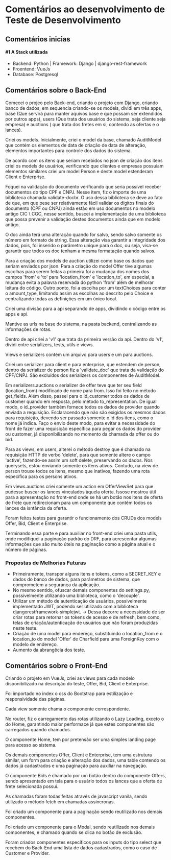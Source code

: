 # Comentários ao desenvolvimento de Teste de Desenvolvimento

## Comentários inicias

#### #1 A Stack utilizada
* Backend: Python | Framework: Django | django-rest-framework
* Froentend: VueJs
* Database: Postgresql

## Comentários sobre o Back-End

Comecei o projeo pelo Back-end, criando o projeto com Django, criando banco de dados, em sequencia criando-se os models, dividi em três apps, base (Que servirá para manter aquivos base e que possam ser extendidos por outros apps), users (Que trata dos usuários do sistema, seja cliente seja empresa) e auctions ( que trata dos fretes em si, contendo as ofertas e o lances).

Criei os models. Inicialmente, criei o model da base, chamado AuditModel que contém os elementos de data de criação de data de alteração, elementos importantes para controle dos dados do sistema.

De acordo com os itens que seriam recebidos no json de criação dos itens criei os models de usuários, verificando que clientes e empresas possuiam elementos similares criei um model Person e deste model estenderam Client e Enterprise. 

Foquei na validação do documento verificando que seria possível receber documentos do tipo CPF e CNPJ. Nesse item, fiz o importe de uma biblioteca chamada validate-docbr. O uso dessa biblioteca se deve ao fato de que, em que pese ser relativamente fácil validar os dígitos finais do documento (CPF ou CNPJ) ainda estão em uso documentos no modelo antigo CIC \ CGC, nesse sentido, buscei a implementação de uma biblioteca que possa prevenir a validação destes documentos ainda que em modelo antigo.

O doc ainda terá uma alteração quando for salvo, sendo salvo somente os número em formato de string. Essa alteração visa garantir a integridade dos dados, pois, foi inserido o parâmetro unique para o doc, ou seja, visa-se garantir que todos os doc tenham a mesma formatação quando salvos. 

Para a criação dos models de auction utilizei como base os dados que seriam enviados por json. Para a criação do model Offer tive algumas escolhas para serem feitas a primeira foi a mudança dos nomes dos campos 'from' e 'to' para 'location_from' e 'location_to', em especial, a mudança evita a palavra reservada do python 'from' além de melhorar leitura do código. Outro ponto, foi a escolha por um textChoices para conter o amount_type, limitando assim as escolhas ao descrito pelo Choice e centralizando todas as definições em um único local. 

Criei uma divisão para a api separando de apps, dividindo o código entre os apps e api. 

Mantive as urls na base do sistema, na pasta backend, centralizando as informações de rotas. 

Dentro de api criei a 'v1' que trata da primeira versão da api. Dentro do 'v1', dividi entre serializers, tests, utils e views. 

Views e serializers contém um arquivo para users e um para auctions. 

Criei um serializer para client e para enterprise, que estendem de person, dentro da serializer de person fiz a 'validate_doc' que trata da validação do CPF/CNPJ. São excluídos dos serializers os componentes de AuditModel. 

Em serializers.auctions o serializer de offer teve que ter seu field (location_from) modificado de nome para from. Isso foi feito no método get_fields. Além disso, passei para o id_customer todos os dados de customer quando em resposta, pelo método to_representation. De igual modo, o id_provider também fornece todos os dados de provider quando enviada a requisição. Esclaracendo que não são exigidos os mesmos dados para requisição, devendo ser passado somente o id dos itens, como o nome já indica. Faço o envio deste modo, para evitar a necessidade do front de fazer uma requisição específica para pegar os dados do provider ou customer, já disponibilizando no momento da chamada da offer ou do bid. 

Para as views, em users, alterei o método destroy que é chamado na requisição HTTP de verbo 'delete', para que somente altere o campo 'active', fazendo-se assim um soft delete, preservando os dados. Nos querysets, estou enviando somente os itens ativos. Contudo, na view de person trouxe todos os itens, mesmo que inativos, fazendo uma rota específica para os persons ativos. 

Em views.auctions criei somente um action em OfferViewSet para que pudesse buscar os lances vinculados àquela oferta. Issose mostrou útil para a apresentação no front-end onde se há um botão nos itens de oferta de frete que redirecionam para um componente que contém todos os lances da isntância da oferta.

Foram feitos testes para garantir o funcionamento dos CRUDs dos models Offer, Bid, Client e Enterprise.

Terminando essa parte e para auxiliar no front-end criei uma pasta utils, onde modifiquei a paginação padrão do DRF, para acrescentar algumas informações que são muito úteis na paginação como a página atual e o número de páginas.



### Propostas de Melhorias Futuras

* Primeiramente, transpor alguns itens e tokens, como a SECRET_KEY e dados do banco de dados, para parâmetros de sistema,  que comprometem a segurança da aplicação.
* No mesmo sentido, ofuscar demais componentes do settings.py, possivelmente utilizando uma biblioteca, como o 'decouple'.
* Utilizar um método de autenticação de usuários, possivelmente implementado JWT, podendo ser utilizado com a biblioteca djangorestframework-simplejwt.
-> Dessa decorre a necessidade de ser criar rotas para retornar os tokens de acesso e de refresh, bem como, telas de criação/autenticação de usuários que não foram produzidas neste teste.
* Criação de uma model para endereço, substituindo o location_from e o location_to do model 'Offer' de Charfield para uma ForeignKey com o modelo de endereço.
* Aumento da abrangêcia dos teste.
  

## Comentários sobre o Front-End

Criando o projeto em VueJs, criei as views para cada modelo disponibilizado na descrição do teste, Offer, Bid, Client e Enterprise. 

Foi importado no index o css do Bootstrap para estilização e responsividade das páginas.

Cada view somente chama o componente correspondente. 

No router, fiz o carregamento das rotas utilizando o Lazy Loading, exceto o do Home, garantindo maior performace já que estes componentes são carregados quando chamados.

O componente Home, tem por pretensão ser uma simples landing page para acesso ao sistema. 

Os demais componentes Offer, Client e Enterprise, tem uma estrutura similar, um form para criação e alteração dos dados, uma table contendo os dados já cadastrados e uma paginação para auxiliar na 
navegação.

O componente Bids é chamado por um botão dentro do componente Offers, sendo apresentado em tela para o usuário todos os lances que a oferta de frete selecionada possui.

As chamadas foram todas feitas através de javascript vanila, sendo utilizado o método fetch em chamadas assíncronas.

Foi criado um componente para a paginação sendo reutilizado nos demais componentes. 

Foi criado um componente para o Modal, sendo reutilizado nos demais componentes, e chamado quando se clica no botão de exclusão. 

Foram criados componentes específicos para os inputs do tipo select que recebem do Back-End uma lista de dados cadastrados, como o caso de Customer e Provider. 
